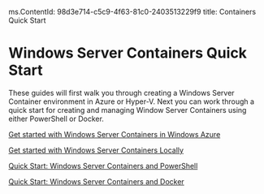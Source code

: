 ms.ContentId: 98d3e714-c5c9-4f63-81c0-2403513229f9
title: Containers Quick Start

# Windows Server Containers Quick Start
These guides will first walk you through creating a Windows Server Container environment in Azure or Hyper-V. Next you can work through a quick start for creating and managing Window Server Containers using either PowerShell or Docker.

[Get started with Windows Server Containers in Windows Azure](./quick_start/azure_setup.md)

[Get started with Windows Server Containers Locally](./quick_start/container_setup.md)

[Quick Start: Windows Server Containers and PowerShell](./quick_start/manage_powershell.md)

[Quick Start: Windows Server Containers and Docker](./quick_start/manage_docker.md)